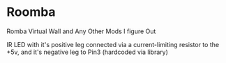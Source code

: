 # Roomba
Romba Virtual Wall and Any Other Mods I figure Out

 IR LED with it's positive leg connected via a current-limiting resistor to the +5v, and it's negative leg to Pin3 (hardcoded via library)